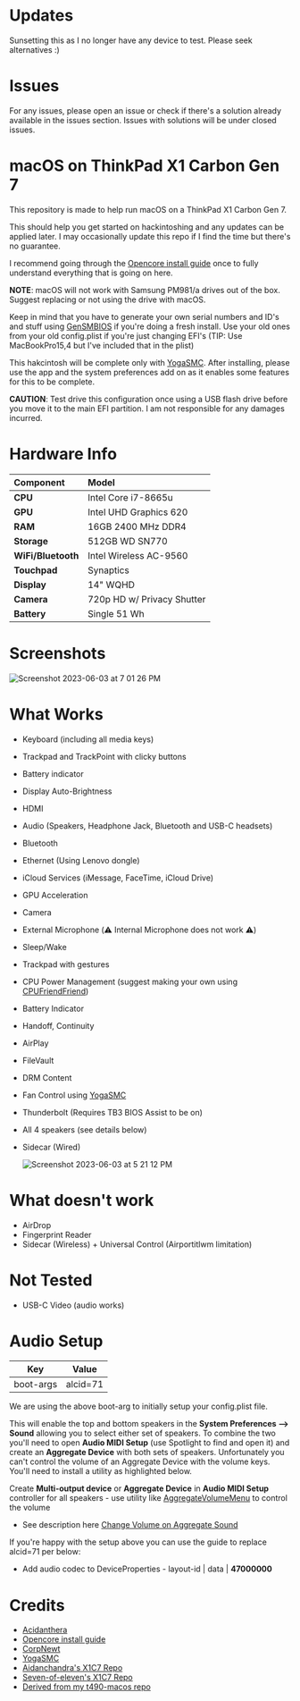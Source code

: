 # Updates
Sunsetting this as I no longer have any device to test. Please seek alternatives :)

# Issues
For any issues, please open an issue or check if there's a solution already available in the issues section. Issues with solutions will be under closed issues. 

# macOS on ThinkPad X1 Carbon Gen 7
This repository is made to help run macOS on a ThinkPad X1 Carbon Gen 7.

This should help you get started on hackintoshing and any updates can be applied later. I may occasionally update this repo if I find the time but there's no guarantee.

I recommend going through the [Opencore install guide](https://dortania.github.io/OpenCore-Install-Guide/) once to fully understand everything that is going on here.

**NOTE**: macOS will not work with Samsung PM981/a drives out of the box. Suggest replacing or not using the drive with macOS.

Keep in mind that you have to generate your own serial numbers and ID's and stuff using [GenSMBIOS](https://github.com/corpnewt/GenSMBIOS) if you're doing a fresh install. Use your old ones from your old config.plist if you're just changing EFI's (TIP: Use MacBookPro15,4 but I've included that in the plist)

This hakcintosh will be complete only with [YogaSMC](https://github.com/zhen-zen/YogaSMC). After installing, please use the app and the system preferences add on as it enables some features for this to be complete.

**CAUTION**: Test drive this configuration once using a USB flash drive before you move it to the main EFI partition. I am not responsible for any damages incurred.

# Hardware Info

|**Component**|**Model**|
|:-|:-|
|**CPU**|Intel Core i7-8665u|
|**GPU**|Intel UHD Graphics 620|
|**RAM**|16GB 2400 MHz DDR4|
|**Storage**|512GB WD SN770 |
|**WiFi/Bluetooth**|Intel Wireless AC-9560 |
|**Touchpad**|Synaptics|
|**Display**| 14" WQHD |
|**Camera**| 720p HD w/ Privacy Shutter |
|**Battery**| Single 51 Wh |

# Screenshots
![Screenshot 2023-06-03 at 7 01 26 PM](https://github.com/Krissh-C/T490-macOS/assets/117280851/5fb19677-c076-4687-8bd6-cc688547fa91)

# What Works
- Keyboard (including all media keys)
- Trackpad and TrackPoint with clicky buttons
- Battery indicator
- Display Auto-Brightness
- HDMI
- Audio (Speakers, Headphone Jack, Bluetooth and USB-C headsets)
- Bluetooth
- Ethernet (Using Lenovo dongle)
- iCloud Services (iMessage, FaceTime, iCloud Drive)
- GPU Acceleration
- Camera
- External Microphone (⚠️ Internal Microphone does not work ⚠️)
- Sleep/Wake
- Trackpad with gestures
- CPU Power Management (suggest making your own using [CPUFriendFriend](https://github.com/corpnewt/CPUFriendFriend))
- Battery Indicator
- Handoff, Continuity
- AirPlay
- FileVault
- DRM Content
- Fan Control using [YogaSMC](https://github.com/zhen-zen/YogaSMC)
- Thunderbolt (Requires TB3 BIOS Assist to be on)
- All 4 speakers (see details below)
- Sidecar (Wired)

   ![Screenshot 2023-06-03 at 5 21 12 PM](https://github.com/Krissh-C/T490-macOS/assets/117280851/b3556d43-9213-4b42-976e-c0a73bce78b1)


# What doesn't work
- AirDrop
- Fingerprint Reader
- Sidecar (Wireless) + Universal Control (Airportitlwm limitation)

# Not Tested
- USB-C Video (audio works)

# Audio Setup
| Key       | Value    |
| --------- | -------- |
| boot-args | alcid=71 |

We are using the above boot-arg to initially setup your config.plist file. 

This will enable the top and bottom speakers in the **System Preferences --> Sound** allowing you to select either set of speakers. To combine the two you'll need to open **Audio MIDI Setup** (use Spotlight to find and open it) and create an **Aggregate Device** with both sets of speakers. Unfortunately you can't control the volume of an Aggregate Device with the volume keys. You'll need to install a utility as highlighted below.

Create **Multi-output device** or **Aggregate Device** in **Audio MIDI Setup** controller for all speakers - use utility like [AggregateVolumeMenu](https://github.com/adaskar/AggregateVolumeMenu) to control the volume

- See description here [Change Volume on Aggregate Sound](https://gurhanpolat.medium.com/change-volume-on-aggregate-sound-815fd575347a)

If you're happy with the setup above you can use the guide to replace alcid=71 per below:

- Add audio codec to DeviceProperties - layout-id | data | **47000000**

# Credits
- [Acidanthera](https://github.com/acidanthera)
- [Opencore install guide](https://dortania.github.io/OpenCore-Install-Guide/)
- [CorpNewt](https://github.com/corpnewt)
- [YogaSMC](https://github.com/zhen-zen/YogaSMC)
- [Aidanchandra's X1C7 Repo](https://github.com/aidanchandra/x1c7-hackintosh)
- [Seven-of-eleven's X1C7 Repo](https://github.com/seven-of-eleven/Lenovo-ThinkPad-X1C7-OC-Hackintosh)
- [Derived from my t490-macos repo](https://github.com/Krissh-C/T490-macOS)
